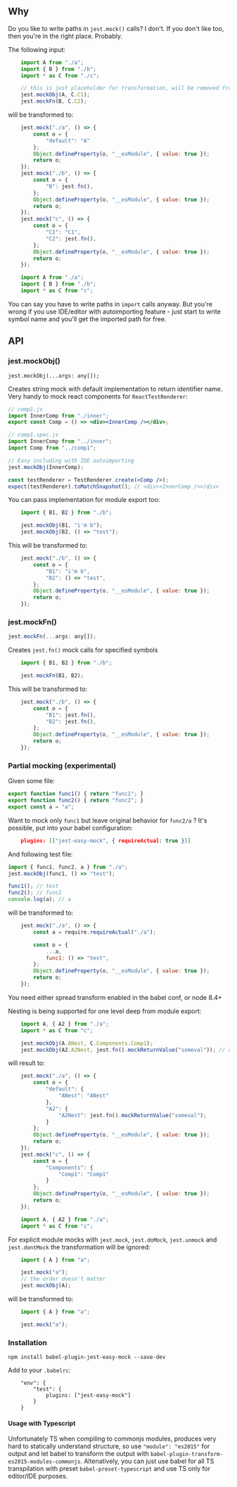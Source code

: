 ## Why
Do you like to write paths in ```jest.mock()``` calls? I don't. If you don't like too, then you're in the right place. Probably.

The following input:
```js
    import A from "./a";
    import { B } from "./b";
    import * as C from "./c";

    // this is just placeholder for transformation, will be removed from output
    jest.mockObj(A, C.C1);
    jest.mockFn(B, C.C2);
```
will be transformed to:

```js
    jest.mock("./a", () => {
        const o = {
            "default": "A"
        };
        Object.defineProperty(o, "__esModule", { value: true });
        return o;
    });
    jest.mock("./b", () => {
        const o = {
            "B": jest.fn(),
        };
        Object.defineProperty(o, "__esModule", { value: true });
        return o;
    });
    jest.mock("c", () => {
        const o = {
            "C1": "C1",
            "C2": jest.fn(),
        };
        Object.defineProperty(o, "__esModule", { value: true });
        return o;
    });

    import A from "./a";
    import { B } from "./b";
    import * as C from "c";

```

You can say you have to write paths in ```import``` calls anyway. But you're wrong if you use IDE/editor with autoimporting feature - just start to write symbol name and you'll get the imported path for free.

## API

### jest.mockObj()

```
jest.mockObj(...args: any[]);
```

Creates string mock with default implementation to return identifier name. Very handy to mock react components for ```ReactTestRenderer```:

```jsx
// comp1.js
import InnerComp from "./inner";
export const Comp = () => <div><InnerComp /></div>;

// comp1.spec.js
import InnerComp from "../inner";
import Comp from "../comp1";

// Easy including with IDE autoimporting
jest.mockObj(InnerComp);

const testRenderer = TestRenderer.create(<Comp />);
expect(testRenderer).toMatchSnapshot(); // <div><InnerComp /></div>
```

You can pass implementation for module export too:
```js
    import { B1, B2 } from "./b";

    jest.mockObj(B1, "i'm b");
    jest.mockObj(B2, () => "test");
```

This will be transformed to:
```js
    jest.mock("./b", () => {
        const o = {
            "B1": "i'm b",
            "B2": () => "test",
        };
        Object.defineProperty(o, "__esModule", { value: true });
        return o;
    });
```

### jest.mockFn()

```js
jest.mockFn(...args: any[]);
```

Creates ```jest.fn()``` mock calls for specified symbols
```js
    import { B1, B2 } from "./b";

    jest.mockFn(B1, B2);
```

This will be transformed to:
```js
    jest.mock("./b", () => {
        const o = {
            "B1": jest.fn(),
            "B2": jest.fn(),
        };
        Object.defineProperty(o, "__esModule", { value: true });
        return o;
    });
```


### Partial mocking (experimental)

Given some file:

```js
export function func1() { return "func1"; }
export function func2() { return "func2"; }
export const a = "a";
```

Want to mock only ```func1``` but leave original behavior for ```func2/a``` ? It's possible, put into your babel configuration:
```json
    plugins: [["jest-easy-mock", { requireActual: true }]]
```

And following test file:

```js
import { func1, func2, a } from "./a";
jest.mockObj(func1, () => "test");

func1(); // test
func2(); // func2
console.log(a); // a
```

will be transformed to:

```js
    jest.mock("./a", () => {
        const a = require.requireActual("./a");

        const o = {
            ...a,
            func1: () => "test",
        };
        Object.defineProperty(o, "__esModule", { value: true });
        return o;
    });

```
You need either spread transform enabled in the babel conf, or node 8.4+




Nesting is being supported for one level deep from module export:
```js
    import A, { A2 } from "./a";
    import * as C from "c";

    jest.mockObj(A.ANest, C.Components.Comp1);
    jest.mockObj(A2.A2Nest, jest.fn().mockReturnValue("someval")); // declarations from the same module will be merged into one module mock
```
will result to:
```js
    jest.mock("./a", () => {
        const o = {
            "default": {
                "ANest": "ANest"
            },
            "A2": {
                "A2Nest": jest.fn().mockReturnValue("someval");
            }
        };
        Object.defineProperty(o, "__esModule", { value: true });
        return o;
    });
    jest.mock("c", () => {
        const o = {
            "Components": {
                "Comp1": "Comp1"
            }
        };
        Object.defineProperty(o, "__esModule", { value: true });
        return o;
    });

    import A, { A2 } from "./a";
    import * as C from "c";
```

For explicit module mocks with ```jest.mock```, ```jest.doMock```, ```jest.unmock``` and ```jest.dontMock``` the transformation will be ignored:
```js
    import { A } from "a";

    jest.mock("a");
    // the order doesn't matter
    jest.mockObj(A);
```
will be transformed to:
```js
    import { A } from "a";

    jest.mock("a");
```


### Installation

```npm install babel-plugin-jest-easy-mock --save-dev```

Add to your ```.babelrc```:

```
    "env": {
        "test": {
            plugins: ["jest-easy-mock"]
        }
    }
```

#### Usage with Typescript
Unfortunately TS when compiling to commonjs modules, produces very hard to statically understand structure, so use ```"module": "es2015"``` for output and let babel to transform the output with ```babel-plugin-transform-es2015-modules-commonjs```. Altenatively, you can just use babel for all TS transpilation with preset ```babel-preset-typescript``` and use TS only for editor/IDE purposes.